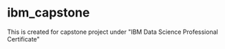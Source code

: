# ibm_capstone
This is created for capstone project under "IBM Data Science Professional Certificate"
